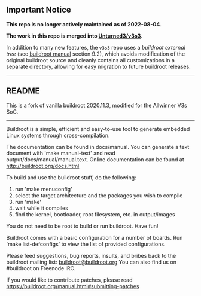 
## Important Notice

__This repo is no longer actively maintained as of 2022-08-04__.

__The work in this repo is merged into [Unturned3/v3s3](https://github.com/Unturned3/v3s3)__.

In addition to many new features, the `v3s3` repo uses a _buildroot external tree_ (see [buildroot manual](https://buildroot.org/downloads/manual/manual.html) section 9.2), which avoids modification of the original buildroot source and cleanly contains all customizations in a separate directory, allowing for easy migration to future buildroot releases.


----------------------------------------------

## README

This is a fork of vanilla buildroot 2020.11.3,
modified for the Allwinner V3s SoC.

----------------------------------------------

Buildroot is a simple, efficient and easy-to-use tool to generate embedded
Linux systems through cross-compilation.

The documentation can be found in docs/manual. You can generate a text
document with 'make manual-text' and read output/docs/manual/manual.text.
Online documentation can be found at http://buildroot.org/docs.html

To build and use the buildroot stuff, do the following:

1) run 'make menuconfig'
2) select the target architecture and the packages you wish to compile
3) run 'make'
4) wait while it compiles
5) find the kernel, bootloader, root filesystem, etc. in output/images

You do not need to be root to build or run buildroot.  Have fun!

Buildroot comes with a basic configuration for a number of boards. Run
'make list-defconfigs' to view the list of provided configurations.

Please feed suggestions, bug reports, insults, and bribes back to the
buildroot mailing list: buildroot@buildroot.org
You can also find us on #buildroot on Freenode IRC.

If you would like to contribute patches, please read
https://buildroot.org/manual.html#submitting-patches
